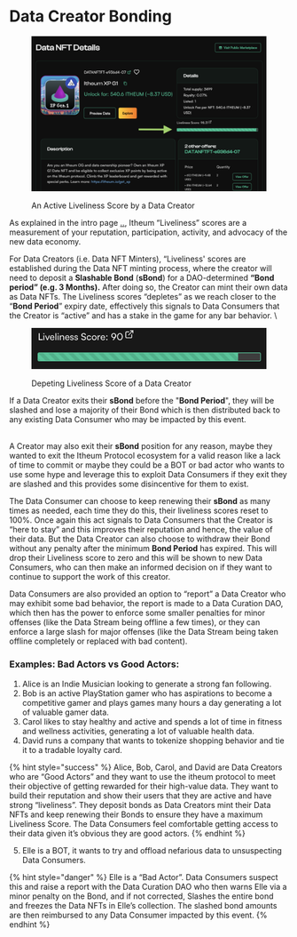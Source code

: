 # Data Creator Bonding

<figure><img src="../../../.gitbook/assets/image.png" alt=""><figcaption><p>An Active Liveliness Score by a Data Creator</p></figcaption></figure>

As explained in the intro page [..](../ "mention"), Itheum “Liveliness” scores are a measurement of your reputation, participation, activity, and advocacy of the new data economy.

For Data Creators (i.e. Data NFT Minters), “Liveliness'  scores are established during the Data NFT minting process, where the creator will need to deposit a **Slashable Bond** (**sBond**) for a DAO-determined **“Bond period” (e.g. 3 Months).** After doing so, the Creator can mint their own data as Data NFTs. The Liveliness scores “depletes” as we reach closer to the “**Bond Period**” expiry date, effectively this signals to Data Consumers that the Creator is “active” and has a stake in the game for any bar behavior. \


<figure><img src="../../../.gitbook/assets/image (143).png" alt=""><figcaption><p>Depeting Liveliness Score of a Data Creator</p></figcaption></figure>

If a Data Creator exits their **sBond** before the "**Bond Period**", they will be slashed and lose a majority of their Bond which is then distributed back to any existing Data Consumer who may be impacted by this event.&#x20;

\
A Creator may also exit their **sBond** position for any reason, maybe they wanted to exit the Itheum Protocol ecosystem for a valid reason like a lack of time to commit or maybe they could be a BOT or bad actor who wants to use some hype and leverage this to exploit Data Consumers if they exit they are slashed and this provides some disincentive for them to exist.&#x20;

The Data Consumer can choose to keep renewing their **sBond** as many times as needed, each time they do this, their liveliness scores reset to 100%. Once again this act signals to Data Consumers that the Creator is “here to stay” and this improves their reputation and hence, the value of their data. But the Data Creator can also choose to withdraw their Bond without any penalty after the minimum **Bond Period** has expired. This will drop their Liveliness score to zero and this will be shown to new Data Consumers, who can then make an informed decision on if they want to continue to support the work of this creator.

Data Consumers are also provided an option to “report” a Data Creator who may exhibit some bad behavior, the report is made to a Data Curation DAO, which then has the power to enforce some smaller penalties for minor offenses (like the Data Stream being offline a few times), or they can enforce a large slash for major offenses (like the Data Stream being taken offline completely or replaced with bad content).&#x20;

### E**xamples: Bad Actors vs Good Actors:**

1. Alice is an Indie Musician looking to generate a strong fan following.
2. Bob is an active PlayStation gamer who has aspirations to become a competitive gamer and plays games many hours a day generating a lot of valuable gamer data.
3. Carol likes to stay healthy and active and spends a lot of time in fitness and wellness activities, generating a lot of valuable health data.
4. David runs a company that wants to tokenize shopping behavior and tie it to a tradable loyalty card.

{% hint style="success" %}
Alice, Bob, Carol, and David are Data Creators who are “Good Actors” and they want to use the itheum protocol to meet their objective of getting rewarded for their high-value data. They want to build their reputation and show their users that they are active and have strong “liveliness”. They deposit bonds as Data Creators mint their Data NFTs and keep renewing their Bonds to ensure they have a maximum Liveliness Score. The Data Consumers feel comfortable getting access to their data given it’s obvious they are good actors.
{% endhint %}

5. Elle is a BOT, it wants to try and offload nefarious data to unsuspecting Data Consumers.

{% hint style="danger" %}
Elle is a “Bad Actor”. Data Consumers suspect this and raise a report with the Data Curation DAO who then warns Elle via a minor penalty on the Bond, and if not corrected, Slashes the entire bond and freezes the Data NFTs in Elle’s collection. The slashed bond amounts are then reimbursed to any Data Consumer impacted by this event.
{% endhint %}
